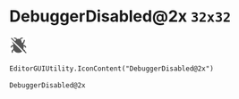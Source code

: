 # DebuggerDisabled@2x `32x32`
<img src="/img/DebuggerDisabled@2x.png" width=32 height=32>

``` CSharp
EditorGUIUtility.IconContent("DebuggerDisabled@2x")
```
```
DebuggerDisabled@2x
```
